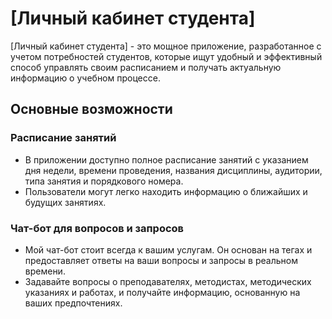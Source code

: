 # [Личный кабинет студента]

[Личный кабинет студента] - это мощное приложение, разработанное с учетом потребностей студентов, которые ищут удобный и эффективный способ управлять своим расписанием и получать актуальную информацию о учебном процессе.

## Основные возможности

### Расписание занятий

- В приложении доступно полное расписание занятий с указанием дня недели, времени проведения, названия дисциплины, аудитории, типа занятия и порядкового номера.
- Пользователи могут легко находить информацию о ближайших и будущих занятиях.

### Чат-бот для вопросов и запросов

- Мой чат-бот стоит всегда к вашим услугам. Он основан на тегах и предоставляет ответы на ваши вопросы и запросы в реальном времени.
- Задавайте вопросы о преподавателях, методистах, методических указаниях и работах, и получайте информацию, основанную на ваших предпочтениях.

